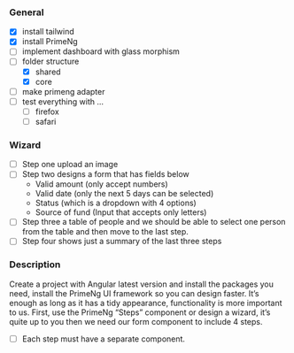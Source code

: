 ### General
- [x] install tailwind
- [x] install PrimeNg
- [ ] implement dashboard with glass morphism
- [ ] folder structure
  - [x] shared
  - [x] core
- [ ] make primeng adapter
- [ ] test everything with ...
  - [ ] firefox
  - [ ] safari

### Wizard
- [ ] Step one upload an image
- [ ] Step two designs a form that has fields below
  - Valid amount (only accept numbers)
  - Valid date (only the next 5 days can be selected)
  - Status (which is a dropdown with 4 options)
  - Source of fund (Input that accepts only letters)
- [ ] Step three a table of people and we should be able to select one person from the table and then move to the last step.
- [ ] Step four shows just a summary of the last three steps

### Description
Create a project with Angular latest version and install the packages you need, install the PrimeNg UI framework so you can design faster.
It’s enough as long as it has a tidy appearance, functionality is more important to us.
First, use the PrimeNg “Steps” component or design a wizard, it’s quite up to you then we need our form component to include 4 steps.

- [ ] Each step must have a separate component.
